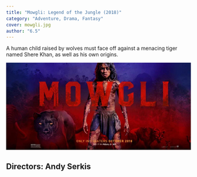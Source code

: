 ```yaml
---
title: "Mowgli: Legend of the Jungle (2018)"
category: "Adventure, Drama, Fantasy"
cover: mowgli.jpg
author: "6.5"
---
```


A human child raised by wolves must face off against a menacing tiger named Shere Khan, as well as his own origins.

![unsplash.com](./mowgli.jpg)

## Directors: Andy Serkis
